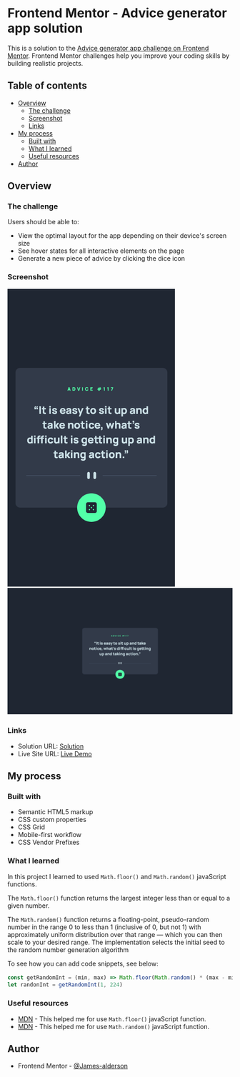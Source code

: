 # Frontend Mentor - Advice generator app solution

This is a solution to the [Advice generator app challenge on Frontend Mentor](https://www.frontendmentor.io/challenges/advice-generator-app-QdUG-13db). Frontend Mentor challenges help you improve your coding skills by building realistic projects.

## Table of contents

- [Overview](#overview)
  - [The challenge](#the-challenge)
  - [Screenshot](#screenshot)
  - [Links](#links)
- [My process](#my-process)
  - [Built with](#built-with)
  - [What I learned](#what-i-learned)
  - [Useful resources](#useful-resources)
- [Author](#author)

## Overview

### The challenge

Users should be able to:

- View the optimal layout for the app depending on their device's screen size
- See hover states for all interactive elements on the page
- Generate a new piece of advice by clicking the dice icon

### Screenshot

![](./assets/screenshots/mobile-design.png)
![](./assets/screenshots/desktop-design.png)

### Links

- Solution URL: [Solution](https://www.frontendmentor.io/solutions/advice-generator-app-4vuy6MFpSb)
- Live Site URL: [Live Demo](https://james-alderson.github.io/Frontend-Mentor/Solutions/05-Advice-generator-app/index.html)

## My process

### Built with

- Semantic HTML5 markup
- CSS custom properties
- CSS Grid
- Mobile-first workflow
- CSS Vendor Prefixes

### What I learned

In this project I learned to used `Math.floor()` and `Math.random()` javaScript functions.

The `Math.floor()` function returns the largest integer less than or equal to a given number. 

The `Math.random()` function returns a floating-point, pseudo-random number in the range 0 to less than 1 (inclusive of 0, but not 1) with approximately uniform distribution over that range — which you can then scale to your desired range. The implementation selects the initial seed to the random number generation algorithm

To see how you can add code snippets, see below:

```js
const getRandomInt = (min, max) => Math.floor(Math.random() * (max - min) + min)
let randonInt = getRandomInt(1, 224)
```

### Useful resources

- [MDN](https://developer.mozilla.org/en-US/docs/Web/JavaScript/Reference/Global_Objects/Math/floor) - This helped me for use `Math.floor()` javaScript function.
- [MDN](https://developer.mozilla.org/en-US/docs/Web/JavaScript/Reference/Global_Objects/Math/random) - This helped me for use `Math.random()` javaScript function.

## Author

- Frontend Mentor - [@James-alderson](https://www.frontendmentor.io/profile/James-alderson)
